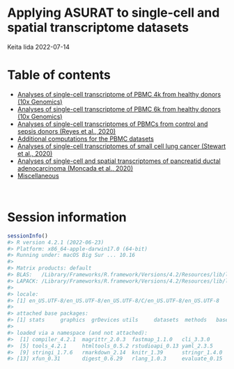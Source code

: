 Applying ASURAT to single-cell and spatial transcriptome datasets
================
Keita Iida
2022-07-14

# Table of contents

-   [Analyses of single-cell transcriptome of PBMC 4k from healthy
    donors (10x
    Genomics)](https://keita-iida.github.io/ASURATBI/02-pbmc4k.html)
-   [Analyses of single-cell transcriptome of PBMC 6k from healthy
    donors (10x
    Genomics)](https://keita-iida.github.io/ASURATBI/03-pbmc6k.html)
-   [Analyses of single-cell transcriptomes of PBMCs from control and
    sepsis donors (Reyes et al.,
    2020)](https://keita-iida.github.io/ASURATBI/04-pbmc130k.html)
-   [Additional computations for the PBMC
    datasets](https://keita-iida.github.io/ASURATBI/06-pbmcs.html)
-   [Analyses of single-cell transcriptomes of small cell lung cancer
    (Stewart et al.,
    2020)](https://keita-iida.github.io/ASURATBI/01-sclc.html)
-   [Analyses of single-cell and spatial transcriptomes of pancreatid
    ductal adenocarcinoma (Moncada et al.,
    2020)](https://keita-iida.github.io/ASURATBI/05-pdac.html)
-   [Miscellaneous](https://keita-iida.github.io/ASURATBI/07-misc.html)

<br>

# Session information

``` r
sessionInfo()
#> R version 4.2.1 (2022-06-23)
#> Platform: x86_64-apple-darwin17.0 (64-bit)
#> Running under: macOS Big Sur ... 10.16
#> 
#> Matrix products: default
#> BLAS:   /Library/Frameworks/R.framework/Versions/4.2/Resources/lib/libRblas.0.dylib
#> LAPACK: /Library/Frameworks/R.framework/Versions/4.2/Resources/lib/libRlapack.dylib
#> 
#> locale:
#> [1] en_US.UTF-8/en_US.UTF-8/en_US.UTF-8/C/en_US.UTF-8/en_US.UTF-8
#> 
#> attached base packages:
#> [1] stats     graphics  grDevices utils     datasets  methods   base     
#> 
#> loaded via a namespace (and not attached):
#>  [1] compiler_4.2.1  magrittr_2.0.3  fastmap_1.1.0   cli_3.3.0      
#>  [5] tools_4.2.1     htmltools_0.5.2 rstudioapi_0.13 yaml_2.3.5     
#>  [9] stringi_1.7.6   rmarkdown_2.14  knitr_1.39      stringr_1.4.0  
#> [13] xfun_0.31       digest_0.6.29   rlang_1.0.3     evaluate_0.15
```
